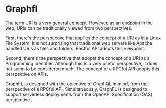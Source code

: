 # Graphfl

The term URI is a very general concept. However, as an endpoint in the web, URIs can be traditionally viewed from two perspectives.

First, there's the perspective that applies the concept of a URI as in a Linux File System. It is not surprising that traditional web servers like Apache handled URIs as files and folders. Restful API adopts this viewpoint.

Second, there's the perspective that adopts the concept of a URI as a Programming Identifier. Although this is a very useful perspective, it does not seem to be considered much. The concept of a RPCful API adopts this perspective on APIs.

GraphFL is designed with the objective of GraphQL in mind, from the perspective of a RPCful API. Simultaneously, GraphFL is designed to support serverless deployments from the OpenAPI Specification (OAS) perspective.